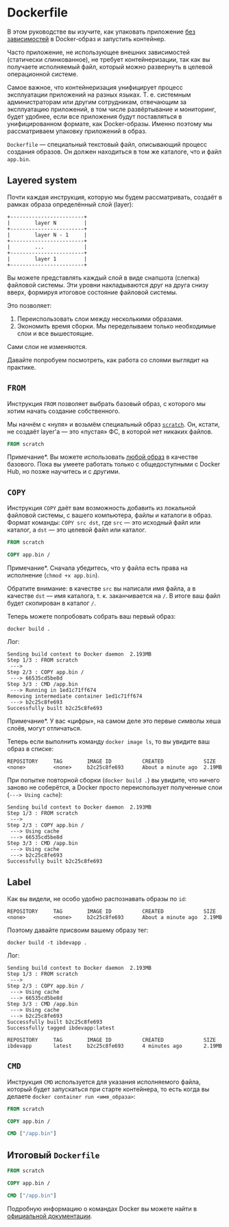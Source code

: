 # Dockerfile

В этом руководстве вы изучите, как упаковать приложение [без зависимостей](assets/app.bin) в Docker-образ и запустить контейнер.

Часто приложение, не использующее внешних зависимостей (статически слинкованное), не требует контейнеризации, так как вы получаете исполняемый файл, который можно развернуть в целевой операционной системе.

Самое важное, что контейнеризация унифицирует процесс эксплуатации приложений на разных языках. Т. е. системным администраторам или другим сотрудникам, отвечающим за эксплуатацию приложений, в том числе развёртывание и мониторинг, будет удобнее, если все приложения будут поставляться в унифицированном формате, как Docker-образы. Именно поэтому мы рассматриваем упаковку приложений в образ.

`Dockerfile` — специальный текстовый файл, описывающий процесс создания образов. Он должен находиться в том же каталоге, что и файл `app.bin`.

## Layered system

Почти каждая инструкция, которую мы будем рассматривать, создаёт в рамках образа определённый слой (layer):

```
+------------------------+
|        layer N         |
+------------------------+
|        layer N - 1     |
+------------------------+
|        ...             |
+------------------------+
|        layer 1         |
+------------------------+
```

Вы можете представлять каждый слой в виде снапшота (слепка) файловой системы. Эти уровни накладываются друг на друга снизу вверх, формируя итоговое состояние файловой системы.

Это позволяет:
1. Переиспользовать слои между несколькими образами.
2. Экономить время сборки. Мы переделываем только необходимые слои и все вышестоящие.

Сами слои не изменяются.

Давайте попробуем посмотреть, как работа со слоями выглядит на практике.

## `FROM`

Инструкция `FROM` позволяет выбрать базовый образ, с которого мы хотим начать создание собственного.

Мы начнём с «нуля» и возьмём специальный образ [`scratch`](https://hub.docker.com/_/scratch). Он, кстати, не создаёт layer'a — это «пустая» ФС, в которой нет никаких файлов.

```dockerfile
FROM scratch
```

Примечание*. Вы можете использовать [любой образ](https://hub.docker.com) в качестве базового. Пока вы умеете работать только с общедоступными с Docker Hub, но позже научитесь и с другими.

## `COPY`

Инструкция `COPY` даёт вам возможность добавить из локальной файловой системы, с вашего компьютера, файлы и каталоги в образ.
Формат команды: `COPY src dst`, где `src` — это исходный файл или каталог, а `dst` — это целевой файл или каталог.

```dockerfile
FROM scratch

COPY app.bin /
```

Примечание*. Сначала убедитесь, что у файла есть права на исполнение (`chmod +x app.bin`).

Обратите внимание: в качестве `src` вы написали имя файла, а в качестве `dst` — имя каталога, т. к. заканчивается на `/`. В итоге ваш файл будет скопирован в каталог `/`.

Теперь можете попробовать собрать ваш первый образ:

```shell script
docker build .
```

Лог:

```
Sending build context to Docker daemon  2.193MB
Step 1/3 : FROM scratch
 ---> 
Step 2/3 : COPY app.bin /
 ---> 66535cd5be8d
Step 3/3 : CMD /app.bin
 ---> Running in 1ed1c71ff674
Removing intermediate container 1ed1c71ff674
 ---> b2c25c8fe693
Successfully built b2c25c8fe693
```

Примечание*. У вас «цифры», на самом деле это первые символы хеша слоёв, могут отличаться.

Теперь если выполнить команду `docker image ls`, то вы увидите ваш образ в списке:

```
REPOSITORY     TAG        IMAGE ID          CREATED             SIZE
<none>         <none>     b2c25c8fe693      About a minute ago  2.19MB
```

При попытке повторной сборки (`docker build .`) вы увидите, что ничего заново не соберётся, а Docker просто переиспользует полученные слои (`---> Using cache`):

```
Sending build context to Docker daemon  2.193MB
Step 1/3 : FROM scratch
 ---> 
Step 2/3 : COPY app.bin /
 ---> Using cache
 ---> 66535cd5be8d
Step 3/3 : CMD /app.bin
 ---> Using cache
 ---> b2c25c8fe693
Successfully built b2c25c8fe693
```

## Label

Как вы видели, не особо удобно распознавать образы по `id`:

```
REPOSITORY     TAG        IMAGE ID          CREATED             SIZE
<none>         <none>     b2c25c8fe693      About a minute ago  2.19MB
```

Поэтому давайте присвоим вашему образу тег:

```shell script
docker build -t ibdevapp .
```

Лог:
```
Sending build context to Docker daemon  2.193MB
Step 1/3 : FROM scratch
 ---> 
Step 2/3 : COPY app.bin /
 ---> Using cache
 ---> 66535cd5be8d
Step 3/3 : CMD /app.bin
 ---> Using cache
 ---> b2c25c8fe693
Successfully built b2c25c8fe693
Successfully tagged ibdevapp:latest
```

```
REPOSITORY     TAG        IMAGE ID          CREATED             SIZE
ibdevapp       latest     b2c25c8fe693      4 minutes ago       2.19MB
```

## `CMD`

Инструкция `CMD` используется для указания исполняемого файла, который будет запускаться при старте контейнера, то есть когда вы делаете `docker container run <имя_образа>`:

```dockerfile
FROM scratch

COPY app.bin /

CMD ["/app.bin"]
```

## Итоговый `Dockerfile`

```dockerfile
FROM scratch

COPY app.bin /

CMD ["/app.bin"]
```

Подробную информацию о командах Docker вы можете найти в [официальной документации](https://docs.docker.com/engine/reference/builder/).
